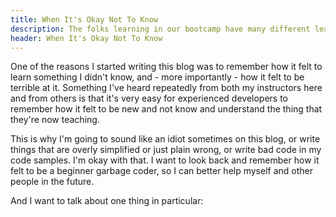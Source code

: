 ```yaml
---
title: When It's Okay Not To Know
description: The folks learning in our bootcamp have many different learning styles.
header: When It's Okay Not To Know
---
```


One of the reasons I started writing this blog was to remember how it felt to learn something I didn't know, and - more importantly - how it felt to be terrible at it. Something I've heard repeatedly from both my instructors here and from others is that it's very easy for experienced developers to remember how it felt to be new and not know and understand the thing that they're now teaching.

This is why I'm going to sound like an idiot sometimes on this blog, or write things that are overly simplified or just plain wrong, or write bad code in my code samples. I'm okay with that. I want to look back and remember how it felt to be a beginner garbage coder, so I can better help myself and other people in the future.

And I want to talk about one thing in particular: